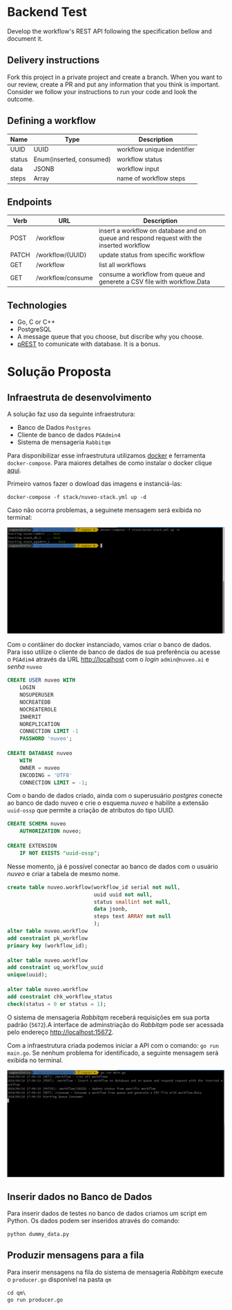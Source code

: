 # Backend Test
Develop the workflow's REST API following the specification bellow and document it.

## Delivery instructions

Fork this project in a private project and create a branch. When you want to our review, create a PR and put any information that you think is important. Consider we follow your instructions to run your code and look the outcome.

## Defining a workflow

|Name|Type|Description|
|-|-|-|
|UUID|UUID|workflow unique indentifier|
|status|Enum(inserted, consumed)|workflow status|
|data|JSONB|workflow input|
|steps|Array|name of workflow steps

## Endpoints

|Verb|URL|Description|
|-|-|-|
|POST|/workflow|insert a workflow on database and on queue and respond request with the inserted workflow|
|PATCH|/workflow/{UUID}|update status from specific workflow|
|GET|/workflow|list all workflows|
|GET|/workflow/consume|consume a workflow from queue and generete a CSV file with workflow.Data|

## Technologies

- Go, C or C++
- PostgreSQL
- A message queue that you choose, but discribe why you choose.
- [pREST](http://postgres.rest) to comunicate with database. It is a bonus.

# Solução Proposta

## Infraestruta de desenvolvimento

A solução faz uso da seguinte infraestrutura:
 - Banco de Dados `Postgres`
 - Cliente de banco de dados `PGAdmin4`
 - Sistema de mensageria `Rabbitqm`

Para disponibilizar esse infraestrutura utilizamos
[docker](http://www.docker.com) e ferramenta `docker-compose`. Para maiores
detalhes de como instalar o docker clique
[aqui](https://docs.docker.com/install/).

Primeiro vamos fazer o dowload das imagens e instanciá-las:

```console
docker-compose -f stack/nuveo-stack.yml up -d
```

Caso não ocorra problemas, a seguinete mensagem será exibida no terminal:

![Stack criada com sucesso](./img/stack.png)

Com o contâiner do docker instanciado, vamos criar o banco de dados. Para isso
utilize o cliente de banco de dados de sua preferência ou acesse o `PGAdim4`
através da URL [http://localhost](http://localhost) com o *login*
`admin@nuveo.ai` e *senha* `nuveo`

```sql
CREATE USER nuveo WITH
	LOGIN
	NOSUPERUSER
	NOCREATEDB
	NOCREATEROLE
	INHERIT
	NOREPLICATION
	CONNECTION LIMIT -1
	PASSWORD 'nuveo';

CREATE DATABASE nuveo
    WITH
    OWNER = nuveo
    ENCODING = 'UTF8'
    CONNECTION LIMIT = -1;
```

Com o bando de dados criado, ainda com o superusuário *postgres* conecte ao
banco de dado nuveo e crie o esquema *nuveo* e habilite a extensão `uuid-ossp`
que permite a criação de atributos do tipo UUID.

```sql
CREATE SCHEMA nuveo
    AUTHORIZATION nuveo;

CREATE EXTENSION
    IF NOT EXISTS "uuid-ossp";
```

Nesse momento, já é possível conectar ao banco de dados com o usuário *nuveo* e
criar a tabela de mesmo nome.
```sql
create table nuveo.workflow(workflow_id serial not null,
                            uuid uuid not null,
                            status smallint not null,
                            data jsonb,
                            steps text ARRAY not null
                            );
alter table nuveo.workflow
add constraint pk_workflow
primary key (workflow_id);

alter table nuveo.workflow
add constraint uq_workflow_uuid
unique(uuid);

alter table nuveo.workflow
add constraint chk_workflow_status
check(status = 0 or status = 1);
```

O sistema de mensageria *Rabbitqm* receberá requisições em sua porta padrão
(`5672`).A interface de adminstriação do *Rabbitqm* pode ser acessada pelo
endereço [http://localhost:15672](http://localhost:15672).


Com a infraestrutura criada podemos iniciar a API com o comando: `go run
main.go`. Se nenhum problema for identificado, a seguinte mensagem será exibida
no terminal.

![Workflow API](./img/workflow-api.png)

## Inserir dados no Banco de Dados

Para inserir dados de testes no banco de dados criamos um script em Python.
Os dados podem ser inseridos através do comando:

```console
python dummy_data.py
```

## Produzir mensagens para a fila

Para inserir mensagens na fila do sistema de mensageria *Rabbitqm* execute o
`producer.go` disponível na pasta `qm`

```console
cd qm\
go run producer.go
```
